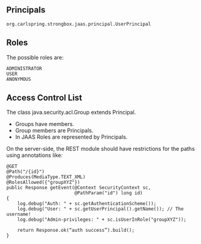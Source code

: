 

Principals
-------------------------------------------------------------------------------------------

    org.carlspring.strongbox.jaas.principal.UserPrincipal


Roles
-------------------------------------------------------------------------------------------

The possible roles are:

    ADMINISTRATOR
    USER
    ANONYMOUS


Access Control List
-------------------------------------------------------------------------------------------

The class java.security.acl.Group extends Principal.
- Groups have members.
- Group members are Principals.
- In JAAS Roles are represented by Principals.

On the server-side, the REST module should have restrictions for the paths using annotations like:

    @GET
    @Path("/{id}")
    @Produces(MediaType.TEXT_XML)
    @RolesAllowed({"groupXYZ"})
    public Response getEvent(@Context SecurityContext sc,
                             @PathParam("id") long id)
    {
        log.debug("Auth: " + sc.getAuthenticationScheme());
        log.debug("User: " + sc.getUserPrincipal().getName()); // The username!
        log.debug("Admin-privileges: " + sc.isUserInRole("groupXYZ"));

        return Response.ok(“auth success”).build();
    }

